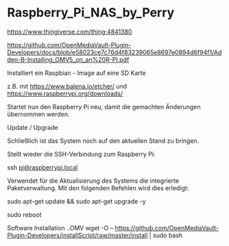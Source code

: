 # Raspberry_Pi_NAS_by_Perry

https://www.thingiverse.com/thing:4841380

https://github.com/OpenMediaVault-Plugin-Developers/docs/blob/e58023ce7c76d4f83239065e8697e0894d6f94f1/Adden-B-Installing_OMV5_on_an%20R-PI.pdf



Installiert ein Raspbian - Image auf eine SD Karte

z.B. mit https://www.balena.io/etcher/ und https://www.raspberrypi.org/downloads/

Startet nun den Raspberry Pi neu, damit die gemachten Änderungen übernommen werden.

Update / Upgrade

Schließlich ist das System noch auf den aktuellen Stand zu bringen.

Stellt wieder die SSH-Verbindung zum Raspberry Pi:

ssh pi@raspberrypi.local

Verwendet für die Aktualisierung des Systems die integrierte Paketverwaltung. Mit den folgenden Befehlen wird dies erledigt:

sudo apt-get update && sudo apt-get upgrade -y 

sudo reboot



Software Installation ..OMV
wget -O – https://github.com/OpenMediaVault-Plugin-Developers/installScript/raw/master/install | sudo bash


